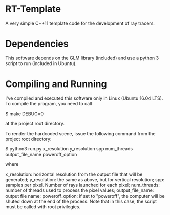 # RT-Template

A very simple C++11 template code for the development of ray tracers.

# Dependencies

This software depends on the GLM library (included) and use a python 3 script to run 
(included in Ubuntu).

# Compiling and Running

I've compiled and executed this software only in Linux (Ubuntu 16.04 LTS).
To compile the program, you need to call 

$ make DEBUG=0

at the project root directory.

To render the hardcoded scene, issue the following command from the project root directory: 

$ python3 run.py x_resolution y_resolution spp num_threads output_file_name poweroff_option

where

x_resolution:	   horizontal resolution from the output file that will be generated;
y_resolution:	   the same as above, but for vertical resolution;
spp:		 	   samples per pixel. Number of rays launched for each pixel;
num_threads: 	   number of threads used to process the pixel values;
output_file_name:  output file name;
poweroff_option:   if set to "poweroff", the computer will be shuted down at the end of 
				   the process. Note that in this case, the script must be called with
				   root privilegies.
